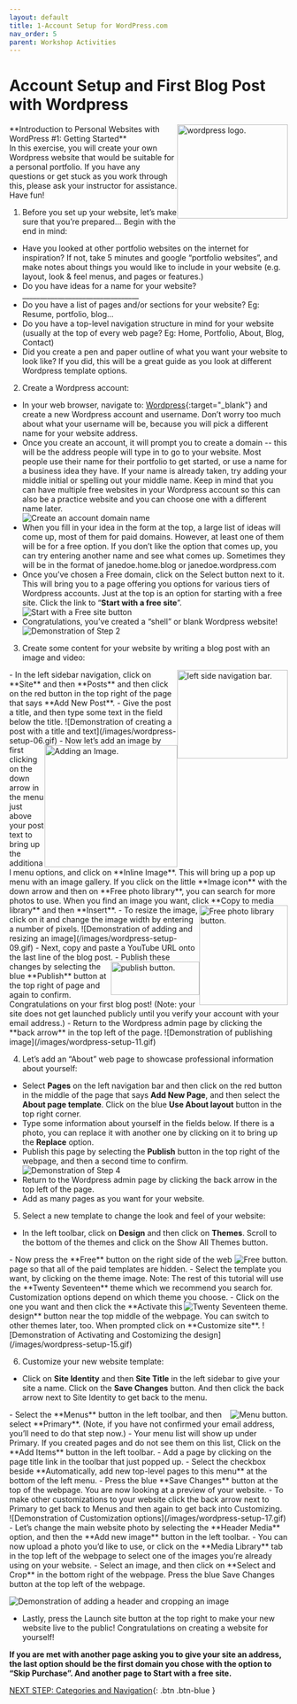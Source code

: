 ```yaml
---
layout: default
title: 1-Account Setup for WordPress.com
nav_order: 5
parent: Workshop Activities
---
```

# Account Setup and First Blog Post with Wordpress
<img src="images//wordpress-setup-01.png" style="float:right;width:200px;height:170px" alt="wordpress logo."> 
**Introduction to Personal Websites with WordPress #1: Getting Started**<br>
In this exercise, you will create your own Wordpress website that would be suitable for a personal portfolio. If you have any questions or get stuck as you work through this, please ask your instructor for assistance. Have fun!

1. Before you set up your website, let’s make sure that you’re prepared... Begin with the end in mind:
  - Have you looked at other portfolio websites on the internet for inspiration?  If not, take 5 minutes and google “portfolio websites”, and make notes about things you would like to include in your website (e.g. layout, look & feel menus, and pages or features.)
  - Do you have ideas for a name for your website? _________________________________
  - Do you have a list of pages and/or sections for your website? Eg: Resume, portfolio, blog...
  - Do you have a top-level navigation structure in mind for your website (usually at the top of every web page? Eg: Home, Portfolio, About, Blog, Contact)
  - Did you create a pen and paper outline of what you want your website to look like?  If you did, this will be a great guide as you look at different Wordpress template options.

2. Create a Wordpress account:
  - In your web browser, navigate to: [Wordpress](https://wordpress.com){:target="_blank"} and create a new Wordpress account and username. Don’t worry too much about what your username will be, because you will pick a different name for your website address. 
  - Once you create an account, it will prompt you to create a domain -- this will be the address people will type in to go to your website. Most people use their name for their portfolio to get started, or use a name for a business idea they have. If your name is already taken, try adding your middle initial or spelling out your middle name. Keep in mind that you can have multiple free websites in your Wordpress account so this can also be a practice website and you can choose one with a different name later.<br>
![Create an account domain name](/images/wordpress-setup-02.png)
  - When you fill in your idea in the form at the top, a large list of ideas will come up, most of them for paid domains. However, at least one of them will be for a free option. If you don’t like the option that comes up, you can try entering another name and see what comes up. Sometimes they will be in the format of janedoe.home.blog or janedoe.wordpress.com
  - Once you’ve chosen a Free domain, click on the Select button next to it. This will bring you to a page offering you options for various tiers of Wordpress accounts. Just at the top is an option for starting with a free site. Click the link to “**Start with a free site**”.
 ![Start with a Free site button](/images/wordpress-setup-03.png)
  - Congratulations, you’ve created a “shell” or blank Wordpress website! 
![Demonstration of Step 2](/images/wordpress-setup-04.gif)

3. Create some content for your website by writing a blog post with an image and video:
<img src="images//wordpress-setup-05.png" style="float:right;width:200px;height:160px" alt="left side navigation bar."> 
  - In the left sidebar navigation, click on **Site** and then **Posts** and then click on the red button in the top right of the page that says **Add New Post**. 
  - Give the post a title, and then type some text in the field below the title.
 ![Demonstration of creating a post with a title and text](/images/wordpress-setup-06.gif)
  <img src="images//wordpress-setup-07.png" style="float:right;width:240px;height:220px" alt="Adding an Image."> 
  - Now let’s add an image by first clicking on the down arrow in the menu just above your post text to bring up the additional menu options, and click on **Inline Image**. This will bring up a pop up menu with an image gallery. If you click on the little **Image icon** with the down arrow and then on **Free photo library**, you can search for more photos to use. When you find an image you want, click **Copy to media library** and then **Insert**.
 <img src="images//wordpress-setup-08.png" style="float:right;width:160px;height:180px" alt="Free photo library button."> 
  - To resize the image, click on it and change the image width by entering a number of pixels. 
  ![Demonstration of adding and resizing an image](/images/wordpress-setup-09.gif)
  - Next, copy and paste a YouTube URL onto the last line of the blog post.
  <img src="images//wordpress-setup-10.png" style="float:right;width:160px;height:60px" alt="publish button."> 
  - Publish these changes by selecting the blue **Publish** button at the top right of page and again to confirm. Congratulations on your first blog post! (Note: your site does not get launched publicly until you verify your account with your email address.) 
  - Return to the Wordpress admin page by clicking the **back arrow** in the top left of the page.
![Demonstration of publishing image](/images/wordpress-setup-11.gif)

4. Let’s add an “About” web page to showcase professional information about yourself:
  - Select **Pages** on the left navigation bar and then click on the red button in the middle of the page that says **Add New Page**, and then select the **About page template**. Click on the blue **Use About layout** button in the top right corner.
  - Type some information about yourself in the fields below. If there is a photo, you can replace it with another one by clicking on it to bring up the **Replace** option. 
  - Publish this page by selecting the **Publish** button in the top right of the webpage, and then a second time to confirm.  
 ![Demonstration of Step 4](/images/wordpress-setup-12.gif) 
  - Return to the Wordpress admin page by clicking the back arrow in the top left of the page.
  - Add as many pages as you want for your website.

5. Select a new template to change the look and feel of your website:
  - In the left toolbar, click on **Design** and then click on **Themes**. Scroll to the bottom of the themes and click on the Show All Themes button.
<img src="images//wordpress-setup-13.png" style="float:right" alt="Free button."> 
  - Now press the **Free** button on the right side of the web page so that all of the paid templates are hidden.
  - Select the template you want, by clicking on the theme image. Note: The rest of this tutorial will use the **Twenty Seventeen** theme which we recommend you search for. Customization options depend on which theme you choose.
 <img src="images//wordpress-setup-14.png" style="float:right" alt="Twenty Seventeen theme."> 
  - Click on the one you want and then click the **Activate this design** button near the top middle of the webpage. You can switch to other themes later, too. When prompted click on **Customize site**.
 ![Demonstration of Activating and Costomizing the design](/images/wordpress-setup-15.gif)
 
6. Customize your new website template: 
  - Click on **Site Identity** and then **Site Title** in the left sidebar to give your site a name. Click on the **Save Changes** button. And then click the back arrow next to Site Identity to get back to the menu. 
  <img src="images//wordpress-setup-16.png" style="float:right" alt="Menu button."> 
  - Select the **Menus** button in the left toolbar, and then select **Primary**. (Note, if you have not confirmed your email address, you’ll need to do that step now.)
  - Your menu list will show up under Primary. If you created pages and do not see them on this list, Click on the **Add Items** button in the left toolbar.
  - Add a page by clicking on the page title link in the toolbar that just popped up. 
  - Select the checkbox beside **Automatically, add new top-level pages to this menu** at the bottom of the left menu.
  - Press the blue **Save Changes** button at the top of the webpage. You are now looking at a preview of your website.
  - To make other customizations to your website click the back arrow next to Primary to get back to Menus and then again to get back into Customizing.<br>
   ![Demonstration of Customization options](/images/wordpress-setup-17.gif) 
  - Let’s change the main website photo by selecting the **Header Media** option, and then the **Add new image** button in the left toolbar. 
  - You can now upload a photo you’d like to use, or click on the **Media Library** tab in the top left of the webpage to select one of the images you’re already using on your website.  
  - Select an image, and then click on **Select and Crop** in the bottom right of the webpage. Press the blue Save Changes button at the top left of the webpage.
 
   ![Demonstration of adding a header and cropping an image](/images/wordpress-setup-18.gif)<br>
  - Lastly, press the Launch site button at the top right to make your new website live to the public! Congratulations on creating a website for yourself! 

**If you are met with another page asking you to give your site an address, the last option should be the first domain you chose with the option to “Skip Purchase”. And another page to Start with a free site.**

[NEXT STEP: Categories and Navigation](categories-navigation.html){: .btn .btn-blue }

